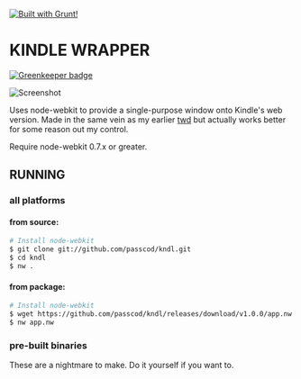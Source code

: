 [![Built with Grunt!](https://grunt-badge.herokuapp.com/built-with-grunt.png)](http://gruntjs.com)

KINDLE WRAPPER
==============

[![Greenkeeper badge](https://badges.greenkeeper.io/passcod/kndl.svg)](https://greenkeeper.io/)

![Screenshot](http://i.imgur.com/PU2y582.png)

Uses node-webkit to provide a single-purpose window
onto Kindle's web version. Made in the same vein as
my earlier [twd](https://github.com/passcod/twd) but
actually works better for some reason out my control.

Require node-webkit 0.7.x or greater.

RUNNING
-------

### all platforms

#### from source:

```bash
# Install node-webkit
$ git clone git://github.com/passcod/kndl.git
$ cd kndl
$ nw .
```

#### from package:

```bash
# Install node-webkit
$ wget https://github.com/passcod/kndl/releases/download/v1.0.0/app.nw
$ nw app.nw
```

### pre-built binaries

These are a nightmare to make.
Do it yourself if you want to.

